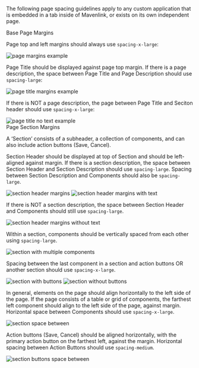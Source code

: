 The following page spacing guidelines apply to any custom application that is embedded in a tab inside of Mavenlink, or exists on its own independent page.

<div class="header-four">Base Page Margins</div>

Page top and left margins should always use `spacing-x-large`:

<img class="image" alt="page margins example" src="images/page-margins-example.jpg"/>

Page Title should be displayed against page top margin. If there is a page description, the space between Page Title and Page Description should use `spacing-large`:

<img class="image" alt="page title margins example" src="images/page-title-margins.jpg" />

If there is NOT a page description, the page between Page Title and Seciton header should use `spacing-x-large`:

<img class="image" alt="page title no text example" src="images/page-title-no-text.jpg" />

<div class="header-four">Page Section Margins</div>

A ‘Section’ consists of a subheader, a collection of components, and can also include action buttons (Save, Cancel). 

Section Header should be displayed at top of Section and should be left-aligned against margin. If there is a section description, the space between Section Header and Section Description should use `spacing-large`. Spacing between Section Description and Components should also be `spacing-large`.

<img class="image-top" alt="section header margins" src="images/section-header-margins.jpg" />
<img class="image" alt="section header margins with text" src="images/section-header-margins-2.jpg" />

If there is NOT a section description, the space between Section Header and Components should still use `spacing-large`.

<img class="image" alt="section header margins without text" src="images/section-header-margins-no-description.jpg" />

Within a section, components should be vertically spaced from each other using `spacing-large`.

<img class="image" alt="section with multiple components" src="images/section-header-margins-with-components.jpg" />

Spacing between the last component in a section and action buttons OR another section should use `spacing-x-large`.

<img class="image-top" alt="section with buttons" src="images/section-margins-with-buttons.jpg" />
<img class="image" alt="section without buttons" src="images/section-margins-without-buttons.jpg" />

In general, elements on the page should align horizontally to the left side of the page. If the page consists of a table or grid of components, the farthest left component should align to the left side of the page, against margin. Horizontal space between Components should use `spacing-x-large`.

<img class="image" alt="section space between" src="images/section-space-between.jpg" />

Action buttons (Save, Cancel) should be aligned horizontally, with the primary action button on the farthest left, against the margin. Horizontal spacing between Action Buttons should use `spacing-medium`.

<img class="image" alt="section buttons space between" src="images/section-buttons-space-between.jpg" />
